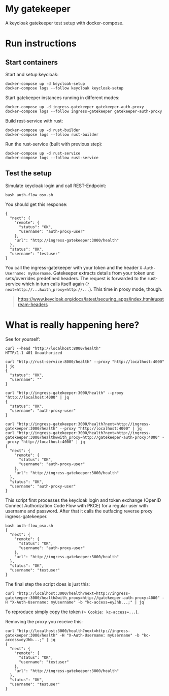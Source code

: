 # My gatekeeper

A keycloak gatekeeper test setup with docker-compose.

# Run instructions

## Start containers

Start and setup keycloak:

```
docker-compose up -d keycloak-setup
docker-compose logs --follow keycloak keycloak-setup
```

Start gatekeeper instances running in different modes:

```
docker-compose up -d ingress-gatekeeper gatekeeper-auth-proxy
docker-compose logs --follow ingress-gatekeeper gatekeeper-auth-proxy
```

Build rest-service with rust:

```
docker-compose up -d rust-builder
docker-compose logs --follow rust-builder
```

Run the rust-service (built with previous step):

```
docker-compose up -d rust-service
docker-compose logs --follow rust-service
```

## Test the setup

Simulate keycloak login and call REST-Endpoint:

```
bash auth-flow_osx.sh
```

You should get this response:

```
{
  "next": {
    "remote": {
      "status": "OK",
      "username": "auth-proxy-user"
    },
    "url": "http://ingress-gatekeeper:3000/health"
  },
  "status": "OK",
  "username": "testuser"
}
```

You call the ingress-gatekeeper with your token and the header `X-Auth-Username: myUsername`. Gatekeeper extracts details from your token und sets/overrides predefined headers. The request is forwarded to the rust-service which in turn calls itself again (`?next=http://...&with_proxy=http://...`). This time in proxy mode, though.

> https://www.keycloak.org/docs/latest/securing_apps/index.html#upstream-headers

# What is really happening here?

See for yourself:

```
curl --head "http://localhost:8000/health"
HTTP/1.1 401 Unauthorized
```

```
curl "http://rust-service:8000/health" --proxy "http://localhost:4000" | jq
{
  "status": "OK",
  "username": ""
}
```

```
curl "http://ingress-gatekeeper:3000/health" --proxy "http://localhost:4000" | jq
{
  "status": "OK",
  "username": "auth-proxy-user"
}
```

```
curl "http://ingress-gatekeeper:3000/health?next=http://ingress-gatekeeper:3000/health" --proxy "http://localhost:4000" | jq
curl "http://ingress-gatekeeper:3000/health?next=http://ingress-gatekeeper:3000/health&with_proxy=http://gatekeeper-auth-proxy:4000" --proxy "http://localhost:4000" | jq
{
  "next": {
    "remote": {
      "status": "OK",
      "username": "auth-proxy-user"
    },
    "url": "http://ingress-gatekeeper:3000/health"
  },
  "status": "OK",
  "username": "auth-proxy-user"
}
```

This script first processes the keycloak login and token exchange (OpenID Connect Authorization Code Flow with PKCE) for a regular user with username and password. After that it calls the outfacing reverse proxy ingress-gatekeeper.

```
bash auth-flow_osx.sh
{
  "next": {
    "remote": {
      "status": "OK",
      "username": "auth-proxy-user"
    },
    "url": "http://ingress-gatekeeper:3000/health"
  },
  "status": "OK",
  "username": "testuser"
}
```

The final step the script does is just this:

```
curl "http://localhost:3000/health?next=http://ingress-gatekeeper:3000/health&with_proxy=http://gatekeeper-auth-proxy:4000" -H "X-Auth-Username: myUsername" -b "kc-access=eyJhb...;" | jq
```

To reproduce simply copy the token (`> Cookie: kc-access=...`).

Removing the proxy you receive this:

```
curl "http://localhost:3000/health?next=http://ingress-gatekeeper:3000/health" -H "X-Auth-Username: myUsername" -b "kc-access=eyJhb...;" | jq
{
  "next": {
    "remote": {
      "status": "OK",
      "username": "testuser"
    },
    "url": "http://ingress-gatekeeper:3000/health"
  },
  "status": "OK",
  "username": "testuser"
}
```
